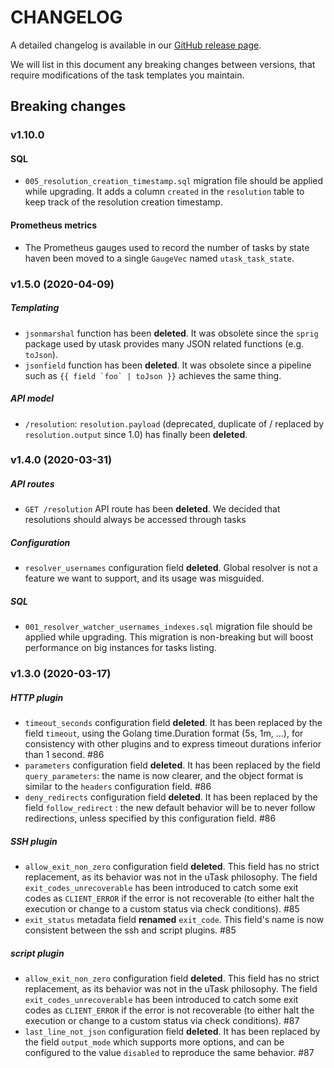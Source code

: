 # CHANGELOG

A detailed changelog is available in our [GitHub release page](https://github.com/ovh/utask/releases "GitHub release page").

We will list in this document any breaking changes between versions, that require modifications of the task templates you maintain.

## Breaking changes

### v1.10.0
#### SQL
- `005_resolution_creation_timestamp.sql` migration file should be applied while upgrading. It adds a column `created` in the `resolution` table to keep track of the resolution creation timestamp.

#### Prometheus metrics
- The Prometheus gauges used to record the number of tasks by state haven been moved to a single `GaugeVec` named `utask_task_state`.

### v1.5.0 (2020-04-09)
##### Templating
- `jsonmarshal` function has been __deleted__. It was obsolete since the `sprig` package used by utask provides many JSON related functions (e.g. `toJson`).
- `jsonfield` function has been __deleted__. It was obsolete since a pipeline such as ``{{ field `foo` | toJson }}`` achieves the same thing.

##### API model
- ``/resolution``: `resolution.payload` (deprecated, duplicate of / replaced by `resolution.output` since 1.0) has finally been __deleted__.

### v1.4.0 (2020-03-31)
##### API routes
- `GET /resolution` API route has been __deleted__. We decided that resolutions should always be accessed through tasks

##### Configuration
- `resolver_usernames` configuration field __deleted__. Global resolver is not a feature we want to support, and its usage was misguided.

##### SQL
- `001_resolver_watcher_usernames_indexes.sql` migration file should be applied while upgrading. This migration is non-breaking but will boost performance on big instances for tasks listing.

### v1.3.0 (2020-03-17)
##### HTTP plugin
- `timeout_seconds` configuration field __deleted__. It has been replaced by the field `timeout`, using the Golang time.Duration format (5s, 1m, ...), for consistency with other plugins and to express timeout durations inferior than 1 second. #86
- `parameters` configuration field __deleted__. It has been replaced by the field `query_parameters`: the name is now clearer, and the object format is similar to the `headers` configuration field. #86
- `deny_redirects` configuration field __deleted__. It has been replaced by the field `follow_redirect` : the new default behavior will be to never follow redirections, unless specified by this configuration field. #86

##### SSH plugin
- `allow_exit_non_zero` configuration field __deleted__. This field has no strict replacement, as its behavior was not in the uTask philosophy. The field `exit_codes_unrecoverable` has been introduced to catch some exit codes as `CLIENT_ERROR` if the error is not recoverable (to either halt the execution or change to a custom status via check conditions). #85
- `exit_status` metadata field __renamed__ `exit_code`. This field's name is now consistent between the ssh and script plugins. #85

##### script plugin
- `allow_exit_non_zero` configuration field __deleted__. This field has no strict replacement, as its behavior was not in the uTask philosophy. The field `exit_codes_unrecoverable` has been introduced to catch some exit codes as `CLIENT_ERROR` if the error is not recoverable (to either halt the execution or change to a custom status via check conditions). #87
- `last_line_not_json` configuration field __deleted__. It has been replaced by the field `output_mode` which supports more options, and can be configured to the value `disabled` to reproduce the same behavior. #87

